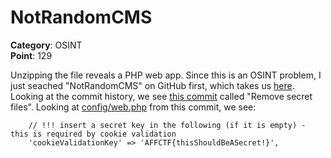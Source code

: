# NotRandomCMS

**Category**: OSINT \
**Point**: 129

Unzipping the file reveals a PHP web app. Since this is an OSINT problem, I
just seached "NotRandomCMS" on GitHub first, which takes us
[here](https://github.com/notrandomcms/notrandomcmsv1). Looking at the commit
history, we see
[this commit](https://github.com/notrandomcms/notrandomcmsv1/commit/6cdec47e7b78394095de5c8856fd67e2a9b6410c)
called "Remove secret files". Looking at
[config/web.php](https://github.com/notrandomcms/notrandomcmsv1/blob/bc757ed02ff3927ab7ce0298be1099a4ca81dbe0/config/web.php)
from this commit, we see:
```
    // !!! insert a secret key in the following (if it is empty) - this is required by cookie validation
    'cookieValidationKey' => 'AFFCTF{thisShouldBeASecret!}',
```

